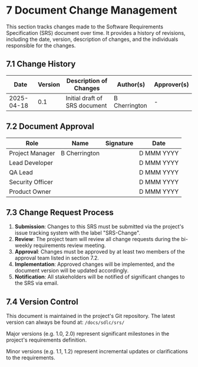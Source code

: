 # 7 Document Change Management

This section tracks changes made to the Software Requirements Specification (SRS) document over time. It provides a history of revisions, including the date,
version, description of changes, and the individuals responsible for the changes.

## 7.1 Change History

| Date       | Version | Description of Changes        | Author(s)     | Approver(s) |
|------------|---------|-------------------------------|---------------|-------------|
| 2025-04-18 | 0.1     | Initial draft of SRS document | B Cherrington | -           |

## 7.2 Document Approval

| Role             | Name          | Signature | Date       |
|------------------|---------------|-----------|------------|
| Project Manager  | B Cherrington |           | D MMM YYYY |
| Lead Developer   |               |           | D MMM YYYY |
| QA Lead          |               |           | D MMM YYYY |
| Security Officer |               |           | D MMM YYYY |
| Product Owner    |               |           | D MMM YYYY |

## 7.3 Change Request Process

1. **Submission**: Changes to this SRS must be submitted via the project's issue tracking system with the label "SRS-Change".
2. **Review**: The project team will review all change requests during the bi-weekly requirements review meeting.
3. **Approval**: Changes must be approved by at least two members of the approval team listed in section 7.2.
4. **Implementation**: Approved changes will be implemented, and the document version will be updated accordingly.
5. **Notification**: All stakeholders will be notified of significant changes to the SRS via email.

## 7.4 Version Control

This document is maintained in the project's Git repository. The latest version can always be found at:
`/docs/sdlc/srs/`

Major versions (e.g. 1.0, 2.0) represent significant milestones in the project's requirements definition.

Minor versions (e.g. 1.1, 1.2) represent incremental updates or clarifications to the requirements.